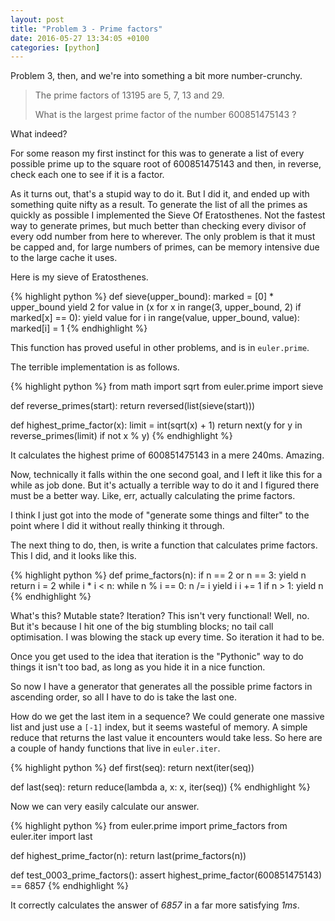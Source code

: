 ```yaml
---
layout: post
title: "Problem 3 - Prime factors"
date: 2016-05-27 13:34:05 +0100
categories: [python]
---
```


Problem 3, then, and we're into something a bit more number-crunchy.

> The prime factors of 13195 are 5, 7, 13 and 29.
> 
> What is the largest prime factor of the number 600851475143 ?

What indeed?

For some reason my first instinct for this was to generate a list of every possible
prime up to the square root of 600851475143 and then, in reverse, check each one to
see if it is a factor.

As it turns out, that's a stupid way to do it. But I did it, and ended up with
something quite nifty as a result. To generate the list of all the primes as
quickly as possible I implemented the Sieve Of Eratosthenes. Not the fastest
way to generate primes, but much better than checking every divisor of every
odd number from here to wherever. The only problem is that it must be capped and,
for large numbers of primes, can be memory intensive due to the large cache it
uses.

Here is my sieve of Eratosthenes.

{% highlight python %}
def sieve(upper_bound):
    marked = [0] * upper_bound
    yield 2
    for value in (x for x in range(3, upper_bound, 2) if marked[x] == 0):
        yield value
        for i in range(value, upper_bound, value):
            marked[i] = 1
{% endhighlight %}

This function has proved useful in other problems, and is in `euler.prime`.

The terrible implementation is as follows.

{% highlight python %}
from math import sqrt
from euler.prime import sieve


def reverse_primes(start):
    return reversed(list(sieve(start)))


def highest_prime_factor(x):
    limit = int(sqrt(x) + 1)
    return next(y for y in reverse_primes(limit) if not x % y)
{% endhighlight %}

It calculates the highest prime of 600851475143 in a mere 240ms. Amazing.

Now, technically it falls within the one second goal, and I left it like this
for a while as job done. But it's actually a terrible way to do it and I
figured there must be a better way. Like, err, actually calculating the prime
factors.

I think I just got into the mode of "generate some things and filter" to the
point where I did it without really thinking it through.

The next thing to do, then, is write a function that calculates prime factors.
This I did, and it looks like this.

{% highlight python %}
def prime_factors(n):
    if n == 2 or n == 3:
        yield n
        return
    i = 2
    while i * i < n:
        while n % i == 0:
            n /= i
            yield i
        i += 1
    if n > 1:
        yield n
{% endhighlight %}

What's this? Mutable state? Iteration? This isn't very functional! Well, no. But
it's because I hit one of the big stumbling blocks; no tail call optimisation. I
was blowing the stack up every time. So iteration it had to be.

Once you get used to the idea that iteration is the "Pythonic" way to do things
it isn't too bad, as long as you hide it in a nice function.

So now I have a generator that generates all the possible prime factors in
ascending order, so all I have to do is take the last one.

How do we get the last item in a sequence? We could generate one massive list and
just use a `[-1]` index, but it seems wasteful of memory. A simple reduce that
returns the last value it encounters would take less. So here are a couple of
handy functions that live in `euler.iter`.

{% highlight python %}
def first(seq):
    return next(iter(seq))


def last(seq):
    return reduce(lambda a, x: x, iter(seq))
{% endhighlight %}

Now we can very easily calculate our answer.

{% highlight python %}
from euler.prime import prime_factors
from euler.iter import last


def highest_prime_factor(n):
    return last(prime_factors(n))


def test_0003_prime_factors():
    assert highest_prime_factor(600851475143) == 6857
{% endhighlight %}

It correctly calculates the answer of *6857* in a far more satisfying *1ms*.
